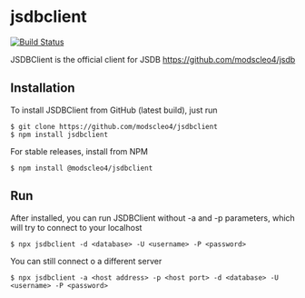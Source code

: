 # jsdbclient

[![Build Status](https://travis-ci.org/modscleo4/jsdbclient.svg?branch=master)](https://travis-ci.org/modscleo4/jsdbclient)

JSDBClient is the official client for JSDB
https://github.com/modscleo4/jsdb

## Installation
To install JSDBClient from GitHub (latest build), just run
```
$ git clone https://github.com/modscleo4/jsdbclient
$ npm install jsdbclient
```

For stable releases, install from NPM
```
$ npm install @modscleo4/jsdbclient
```

## Run
After installed, you can run JSDBClient without -a and -p parameters, which will try to connect to your localhost
```
$ npx jsdbclient -d <database> -U <username> -P <password>
```

You can still connect o a different server
```
$ npx jsdbclient -a <host address> -p <host port> -d <database> -U <username> -P <password>
```